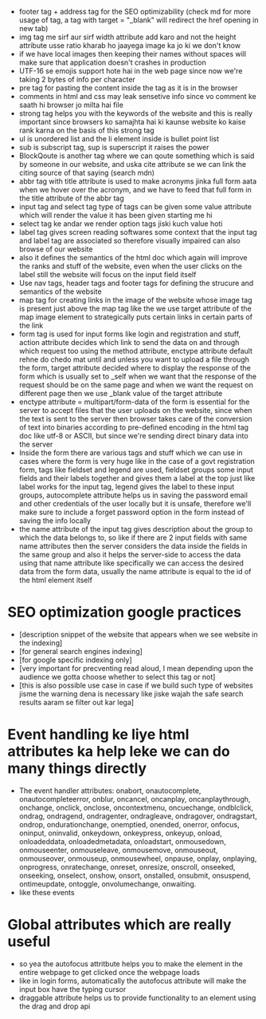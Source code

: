- footer tag + address tag for the SEO optimizability (check md for more usage of <a> tag, a tag with target = "_blank" will redirect the href opening in new tab)
- img tag me sirf aur sirf width attribute add karo and not the height attribute usse ratio kharab ho jaayega image ka jo ki we don't know 
- if we have local images then keeping their names without spaces will make sure that application doesn't crashes in production
- UTF-16 se emojis support hote hai in the web page since now we're taking 2 bytes of info per character
- pre tag for pasting the content inside the tag as it is in the browser
- comments in html and css may leak sensetive info since vo comment ke saath hi browser jo milta hai file 
- strong tag helps you with the keywords of the website and this is really important since browsers ko samajhta hai ki kaunse website ko kaise rank karna on the basis of this strong tag
- ul is unordered list and the li element inside is bullet point list
- sub is subscript tag, sup is superscript it raises the power 
- BlockQoute is another tag where we can qoute something which is said by someone in our website, and uska cite attribute se we can link the citing source of that saying (search mdn)
- abbr tag with title attribute is used to make acronyms jinka full form aata when we hover over the acronym, and we have to feed that full form in the title attribute of the abbr tag
- input tag and select tag type of tags can be given some value attribute which will render the value it has been given starting me hi
- select tag ke andar we render option tags jiski kuch value hoti
- label tag gives screen reading softwares some context that the input tag and label tag are associated so therefore visually impaired can also browse of our website
- also it defines the semantics of the html doc which again will improve the ranks and stuff of the website, even when the user clicks on the label still the website will focus on the input field itself 
- Use nav tags, header tags and footer tags for defining the strucure and semantics of the website
- map tag for creating links in the image of the website whose image tag is present just above the map tag like the we use target attribute of the map image element to strategically puts certain links in certain parts of the link
- form tag is used for input forms like login and registration and stuff, action attribute decides which link to send the data on and through which request too using the method attribute, enctype attribute default rehne do chedo mat until and unless you want to upload a file through the form, target attribute decided where to display the response of the form which is usually set to _self when we want that the response of the request should be on the same page and when we want the request on different page then we use _blank value of the target attribute
- enctype attribute = multipart/form-data of the form is essential for the server to accept files that the user uploads on the website, since when the text is sent to the server then browser takes care of the conversion of text into binaries according to pre-defined encoding in the html tag doc like utf-8 or ASCII, but since we're sending direct binary data into the server
- Inside the form there are various tags and stuff which we can use in cases where the form is very huge like in the case of a govt registration form, tags like fieldset and legend are used, fieldset groups some input fields and their labels together and gives them a label at the top just like label works for the input tag, legend gives the label to these input groups, autocomplete attribute helps us in saving the password email and other credentials of the user locally but it is unsafe, therefore we'll make sure to include a forget password option in the form instead of saving the info locally
- the name attribute of the input tag gives description about the group to which the data belongs to, so like if there are 2 input fields with same name attributes then the server considers the data inside the fields in the same group and also it helps the server-side to access the data using that name attribute like specifically we can access the desired data from the form data, usually the name attribute is equal to the id of the html element itself 

# SEO optimization google practices

- <meta name="description" content="A description of the page"> [description snippet of the website that appears when we see website in the indexing]
- <meta name="robots" content="..., ..."> [for general search engines indexing]
- <meta name="googlebot" content="..., ..."> [for google specific indexing only]
- <meta name="google" content="nopagereadaloud"> [very important for precventing read aloud, I mean depending upon the audience we gotta choose whether to select this tag or not]
- <meta name="rating" content="adult"> [this is also possible use case in case if we build such type of websites jisme the warning dena is necessary like jiske wajah the safe search results aaram se filter out kar lega]

# Event handling ke liye html attributes ka help leke we can do many things directly

- The event handler attributes: onabort, onautocomplete, onautocompleteerror, onblur, oncancel, oncanplay, oncanplaythrough, onchange, onclick, onclose, oncontextmenu, oncuechange, ondblclick, ondrag, ondragend, ondragenter, ondragleave, ondragover, ondragstart, ondrop, ondurationchange, onemptied, onended, onerror, onfocus, oninput, oninvalid, onkeydown, onkeypress, onkeyup, onload, onloadeddata, onloadedmetadata, onloadstart, onmousedown, onmouseenter, onmouseleave, onmousemove, onmouseout, onmouseover, onmouseup, onmousewheel, onpause, onplay, onplaying, onprogress, onratechange, onreset, onresize, onscroll, onseeked, onseeking, onselect, onshow, onsort, onstalled, onsubmit, onsuspend, ontimeupdate, ontoggle, onvolumechange, onwaiting.
- like these events

# Global attributes which are really useful

- so yea the autofocus attritbute helps you to make the element in the entire webpage to get clicked once the webpage loads
- like in login forms, automatically the autofocus attribute will make the input box have the typing cursor
- draggable attribute helps us to provide functionality to an element using the drag and drop api